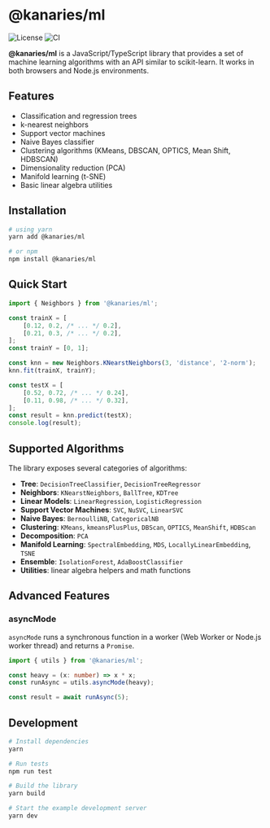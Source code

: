 # @kanaries/ml

![License](https://img.shields.io/github/license/kanaries/ml?color=%23FF7575)
![CI](https://github.com/kanaries/ml/actions/workflows/ci.yml/badge.svg)

**@kanaries/ml** is a JavaScript/TypeScript library that provides a set of machine learning algorithms with an API similar to scikit-learn. It works in both browsers and Node.js environments.

## Features

- Classification and regression trees
- k-nearest neighbors
- Support vector machines
- Naive Bayes classifier
- Clustering algorithms (KMeans, DBSCAN, OPTICS, Mean Shift, HDBSCAN)
- Dimensionality reduction (PCA)
- Manifold learning (t-SNE)
- Basic linear algebra utilities

## Installation

```sh
# using yarn
yarn add @kanaries/ml

# or npm
npm install @kanaries/ml
```

## Quick Start

```js
import { Neighbors } from '@kanaries/ml';

const trainX = [
    [0.12, 0.2, /* ... */ 0.2],
    [0.21, 0.3, /* ... */ 0.2],
];
const trainY = [0, 1];

const knn = new Neighbors.KNearstNeighbors(3, 'distance', '2-norm');
knn.fit(trainX, trainY);

const testX = [
    [0.52, 0.72, /* ... */ 0.24],
    [0.11, 0.98, /* ... */ 0.32],
];
const result = knn.predict(testX);
console.log(result);
```

## Supported Algorithms

The library exposes several categories of algorithms:

- **Tree**: `DecisionTreeClassifier`, `DecisionTreeRegressor`
- **Neighbors**: `KNearstNeighbors`, `BallTree`, `KDTree`
- **Linear Models**: `LinearRegression`, `LogisticRegression`
- **Support Vector Machines**: `SVC`, `NuSVC`, `LinearSVC`
- **Naive Bayes**: `BernoulliNB`, `CategoricalNB`
- **Clustering**: `KMeans`, `kmeansPlusPlus`, `DBScan`, `OPTICS`, `MeanShift`, `HDBScan`
- **Decomposition**: `PCA`
- **Manifold Learning**: `SpectralEmbedding`, `MDS`, `LocallyLinearEmbedding`, `TSNE`
 - **Ensemble**: `IsolationForest`, `AdaBoostClassifier`
- **Utilities**: linear algebra helpers and math functions

## Advanced Features

### asyncMode

`asyncMode` runs a synchronous function in a worker (Web Worker or Node.js worker thread) and returns a `Promise`.

```ts
import { utils } from '@kanaries/ml';

const heavy = (x: number) => x * x;
const runAsync = utils.asyncMode(heavy);

const result = await runAsync(5);
```

## Development

```sh
# Install dependencies
yarn

# Run tests
npm run test

# Build the library
yarn build

# Start the example development server
yarn dev
```

